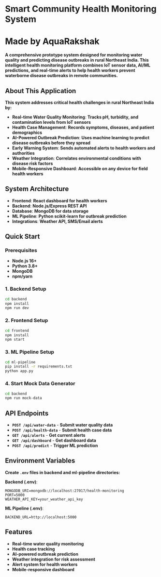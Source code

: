 # **Smart Community Health Monitoring System**

# **Made by AquaRakshak**

**A comprehensive prototype system designed for monitoring water quality and predicting disease outbreaks in rural Northeast India. This intelligent health monitoring platform combines IoT sensor data, AI/ML predictions, and real-time alerts to help health workers prevent waterborne disease outbreaks in remote communities.**

## **About This Application**

**This system addresses critical health challenges in rural Northeast India by:**
- **Real-time Water Quality Monitoring**: **Tracks pH, turbidity, and contamination levels from IoT sensors**
- **Health Case Management**: **Records symptoms, diseases, and patient demographics**
- **AI-Powered Outbreak Prediction**: **Uses machine learning to predict disease outbreaks before they spread**
- **Early Warning System**: **Sends automated alerts to health workers and authorities**
- **Weather Integration**: **Correlates environmental conditions with disease risk factors**
- **Mobile-Responsive Dashboard**: **Accessible on any device for field health workers**

## **System Architecture**

- **Frontend**: **React dashboard for health workers**
- **Backend**: **Node.js/Express REST API**
- **Database**: **MongoDB for data storage**
- **ML Pipeline**: **Python scikit-learn for outbreak prediction**
- **Integrations**: **Weather API, SMS/Email alerts**

## **Quick Start**

### **Prerequisites**
- **Node.js 16+**
- **Python 3.8+**
- **MongoDB**
- **npm/yarn**

### **1. Backend Setup**
```bash
cd backend
npm install
npm run dev
```

### **2. Frontend Setup**
```bash
cd frontend
npm install
npm start
```

### **3. ML Pipeline Setup**
```bash
cd ml-pipeline
pip install -r requirements.txt
python app.py
```

### **4. Start Mock Data Generator**
```bash
cd backend
npm run mock-data
```

## **API Endpoints**

- **`POST /api/water-data`** - **Submit water quality data**
- **`POST /api/health-data`** - **Submit health case data**
- **`GET /api/alerts`** - **Get current alerts**
- **`GET /api/dashboard`** - **Get dashboard data**
- **`POST /api/predict`** - **Trigger ML prediction**

## **Environment Variables**

**Create `.env` files in backend and ml-pipeline directories:**

**Backend (.env)**:
```
MONGODB_URI=mongodb://localhost:27017/health-monitoring
PORT=5000
WEATHER_API_KEY=your_weather_api_key
```

**ML Pipeline (.env)**:
```
BACKEND_URL=http://localhost:5000
```

## **Features**

- **Real-time water quality monitoring**
- **Health case tracking**
- **AI-powered outbreak prediction**
- **Weather integration for risk assessment**
- **Alert system for health workers**
- **Mobile-responsive dashboard**